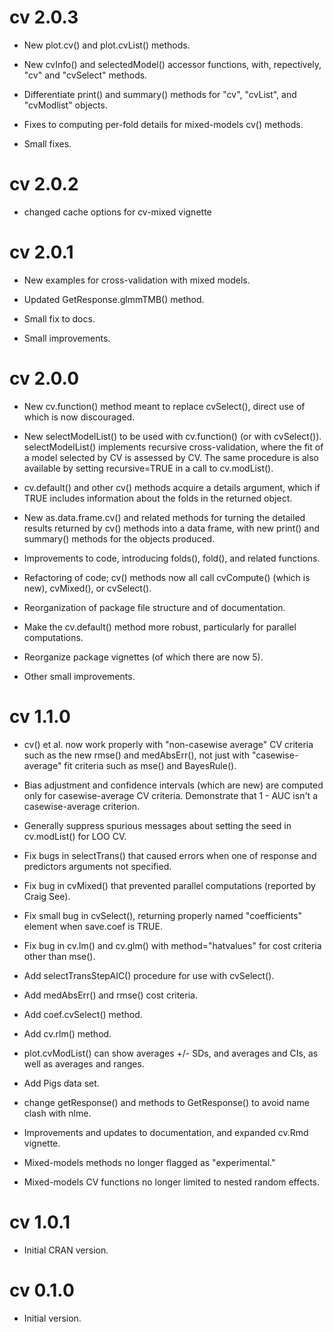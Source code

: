 # cv 2.0.3

- New plot.cv() and plot.cvList() methods.

- New cvInfo() and selectedModel() accessor functions, with, repectively, "cv" and "cvSelect" methods.

- Differentiate print() and summary() methods for "cv", "cvList", and "cvModlist" objects.

- Fixes to computing per-fold details for mixed-models cv() methods.

- Small fixes.

# cv 2.0.2

- changed cache options for cv-mixed vignette

# cv 2.0.1

- New examples for cross-validation with mixed models.

- Updated GetResponse.glmmTMB() method.

- Small fix to docs.

- Small improvements.

# cv 2.0.0

- New cv.function() method meant to replace cvSelect(), direct use of which is now discouraged.

- New selectModelList() to be used with cv.function() (or with cvSelect()). selectModelList() implements recursive cross-validation, where the fit of a model selected by CV is assessed by CV. The same procedure is also available by setting recursive=TRUE in a call to cv.modList().

- cv.default() and other cv() methods acquire a details argument, which if TRUE includes information about the folds in the returned object.

- New as.data.frame.cv() and related methods for turning the detailed results returned by cv() methods into a data frame, with new print() and summary() methods for the objects produced.

- Improvements to code, introducing folds(), fold(), and related functions.

- Refactoring of code; cv() methods now all call cvCompute() (which is new), cvMixed(), or cvSelect().

- Reorganization of package file structure and of documentation.

- Make the cv.default() method more robust, particularly for parallel computations.

- Reorganize package vignettes (of which there are now 5).

- Other small improvements.

# cv 1.1.0

- cv() et al. now work properly with "non-casewise average" CV criteria such as the new rmse() and medAbsErr(), not just with "casewise-average" fit criteria such as mse() and BayesRule().

- Bias adjustment and confidence intervals (which are new) are computed only for casewise-average CV criteria. Demonstrate that 1 - AUC isn't a casewise-average criterion.

- Generally suppress spurious messages about setting the seed in cv.modList() for LOO CV.

- Fix bugs in selectTrans() that caused errors when one of response and predictors arguments not specified.

- Fix bug in cvMixed() that prevented parallel computations (reported by Craig See).

- Fix small bug in cvSelect(), returning properly named "coefficients" element when save.coef is TRUE.

- Fix bug in cv.lm() and cv.glm() with method="hatvalues" for cost criteria other than mse().

- Add selectTransStepAIC() procedure for use with cvSelect().

- Add medAbsErr() and rmse() cost criteria.

- Add coef.cvSelect() method.

- Add cv.rlm() method.

- plot.cvModList() can show averages +/- SDs, and averages and CIs, as well as averages and ranges.

- Add Pigs data set.

- change getResponse() and methods to GetResponse() to avoid name clash with nlme.

- Improvements and updates to documentation, and expanded cv.Rmd vignette.

- Mixed-models methods no longer flagged as "experimental."

- Mixed-models CV functions no longer limited to nested random effects.

# cv 1.0.1

- Initial CRAN version.

# cv 0.1.0

- Initial version.
